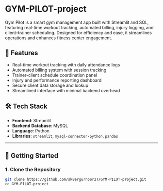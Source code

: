# GYM-PILOT-project
Gym Pilot is a smart gym management app built with Streamlit and SQL, featuring real-time workout tracking, automated billing, injury logging, and client–trainer scheduling. Designed for efficiency and ease, it streamlines operations and enhances fitness center engagement.
## 🚀 Features

- Real-time workout tracking with daily attendance logs  
- Automated billing system with session tracking  
- Trainer-client schedule coordination panel  
- Injury and performance reporting dashboard  
- Secure client data storage and lookup  
- Streamlined interface with minimal backend overhead


## 🛠 Tech Stack

- **Frontend**: Streamlit  
- **Backend Database**: MySQL  
- **Language**: Python  
- **Libraries**: `streamlit`, `mysql-connector-python`, `pandas`

---

## 🧪 Getting Started

### 1. Clone the Repository
```bash
git clone https://github.com/sk8ergurnoor27/GYM-PILOT-project.git
cd GYM-PILOT-project
